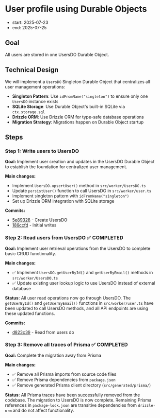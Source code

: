 # User profile using Durable Objects

- start: 2025-07-23
- end: 2025-07-25

## Goal

All users are stored in one UsersDO Durable Object.

## Technical Design

We will implement a `UsersDO` Singleton Durable Object that centralizes all user management operations:

- **Singleton Pattern**: Use `idFromName("singleton")` to ensure only one `UsersDO` instance exists
- **SQLite Storage**: Use Durable Object's built-in SQLite via `ctx.storage.sql`
- **Drizzle ORM**: Use Drizzle ORM for type-safe database operations
- **Migration Strategy**: Migrations happen on Durable Object startup

## Steps

### Step 1: Write users to UsersDO

**Goal:** Implement user creation and updates in the UsersDO Durable Object to establish the foundation for centralized user management.

**Main changes:**
- Implement `UsersDO.upsertUser()` method in `src/worker/UsersDO.ts`
- Update `persistUser()` function to call UsersDO in `src/worker/user.ts`
- Implement singleton pattern with `idFromName("singleton")`
- Set up Drizzle ORM integration with SQLite storage

**Commits:** 
- [5e89328](https://github.com/juanibiapina/cf-travelcards/commit/5e89328) - Create UsersDO
- [186ccfd](https://github.com/juanibiapina/cf-travelcards/commit/186ccfd) - Initial writes

### Step 2: Read users from UsersDO ✅ COMPLETED

**Goal:** Implement user retrieval operations from the UsersDO to complete basic CRUD functionality.

**Main changes:**
- ✅ Implement `UsersDO.getUserById()` and `getUserByEmail()` methods in `src/worker/UsersDO.ts`
- ✅ Update existing user lookup logic to use UsersDO instead of external database

**Status:** All user read operations now go through UsersDO. The `getUserById()` and `getUserByEmail()` functions in `src/worker/user.ts` have been updated to call UsersDO methods, and all API endpoints are using these updated functions.

**Commits:**
- [d823c39](https://github.com/juanibiapina/cf-travelcards/commit/d823c39) - Read from users do

### Step 3: Remove all traces of Prisma ✅ COMPLETED

**Goal:** Complete the migration away from Prisma

**Main changes:**
- ✅ Remove all Prisma imports from source code files
- ✅ Remove Prisma dependencies from `package.json`
- ✅ Remove generated Prisma client directory (`src/generated/prisma/`)

**Status:** All Prisma traces have been successfully removed from the codebase. The migration to UsersDO is now complete. Remaining Prisma references in `package-lock.json` are transitive dependencies from `drizzle-orm` and do not affect functionality.
